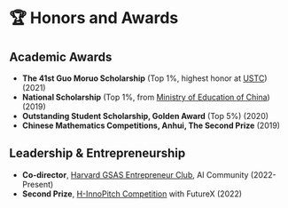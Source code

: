 # 🏆 Honors and Awards

## Academic Awards
- **The 41st Guo Moruo Scholarship** (Top 1%, highest honor at [USTC](https://en.ustc.edu.cn/)) (2021)  
- **National Scholarship** (Top 1%, from [Ministry of Education of China](http://www.moe.gov.cn/jyb_xwfb/xw_zt/moe_357/jyzt_2015nztzl/2015_zt06/15zt06_gxzzzc/gxzz_bzks/201508/t20150810_199202.html)) (2019)  
- **Outstanding Student Scholarship, Golden Award** (Top 5%) (2020)  
- **Chinese Mathematics Competitions, Anhui, The Second Prize** (2019)  



## Leadership & Entrepreneurship
- **Co-director**, [Harvard GSAS Entrepreneur Club](https://gsas.harvard.edu/student-life/harvard-resources/graduate-student-organizations), AI Community (2022-Present)  
- **Second Prize**, [H-InnoPitch Competition](https://innovationlabs.harvard.edu/) with FutureX (2022)  

